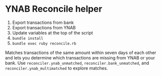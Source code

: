 # YNAB Reconcile helper

1. Export transactions from bank
2. Export transactions from YNAB
3. Update variables at the top of the script
4. `bundle install`
5. `bundle exec ruby reconcile.rb`

Matches transactions of the same amount within seven days of each other and lets you determine which transactions are missing from YNAB or your bank. Use `reconciler.ynab_unmatched`, `reconciler.bank_unmatched`, and `reconciler.ynab_multimatched` to explore matches.